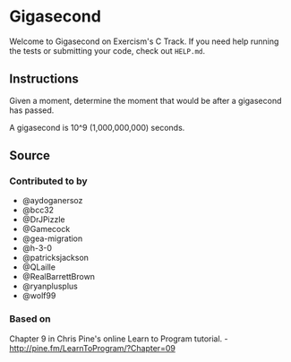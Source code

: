 # Gigasecond

Welcome to Gigasecond on Exercism's C Track.
If you need help running the tests or submitting your code, check out `HELP.md`.

## Instructions

Given a moment, determine the moment that would be after a gigasecond has passed.

A gigasecond is 10^9 (1,000,000,000) seconds.

## Source

### Contributed to by

- @aydoganersoz
- @bcc32
- @DrJPizzle
- @Gamecock
- @gea-migration
- @h-3-0
- @patricksjackson
- @QLaille
- @RealBarrettBrown
- @ryanplusplus
- @wolf99

### Based on

Chapter 9 in Chris Pine's online Learn to Program tutorial. - http://pine.fm/LearnToProgram/?Chapter=09